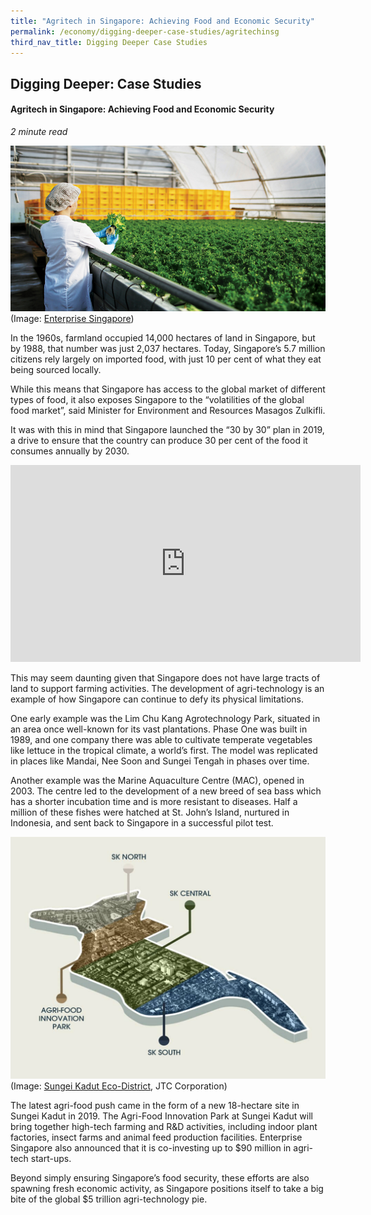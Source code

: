 ```yaml
---
title: "Agritech in Singapore: Achieving Food and Economic Security"
permalink: /economy/digging-deeper-case-studies/agritechinsg
third_nav_title: Digging Deeper Case Studies
---
```

## Digging Deeper: Case Studies
#### Agritech in Singapore: Achieving Food and Economic Security
*2 minute read*

![Alt text for image on Isomer site](/images/economy/case-studies/singapore_the_next_great_place_for_urban_agriculture_01.jpg)
(Image: [Enterprise Singapore](https://www.enterprisesg.gov.sg/blog/agritech/singapore-the-next-great-place-for-urban-agriculture?utm_source=website&utm_medium=blog&utm_campaign=Indoor+Ag-Con+2019))

In the 1960s, farmland occupied 14,000 hectares of land in Singapore, but by 1988, that number was just 2,037 hectares. Today, Singapore’s 5.7 million citizens rely largely on imported food, with just 10 per cent of what they eat being sourced locally.

While this means that Singapore has access to the global market of different types of food, it also exposes Singapore to the “volatilities of the global food market”, said Minister for Environment and Resources Masagos Zulkifli.

It was with this in mind that Singapore launched the “30 by 30” plan in 2019, a drive to ensure that the country can produce 30 per cent of the food it consumes annually by 2030.

<iframe width="560" height="315" src="https://www.youtube.com/embed/5E1NIwRx9d4" title="YouTube video player" frameborder="0" allow="accelerometer; autoplay; clipboard-write; encrypted-media; gyroscope; picture-in-picture" allowfullscreen></iframe>

This may seem daunting given that Singapore does not have large tracts of land to support farming activities. The development of agri-technology is an example of how Singapore can continue to defy its physical limitations.

One early example was the Lim Chu Kang Agrotechnology Park, situated in an area once well-known for its vast plantations. Phase One was built in 1989, and one company there was able to cultivate temperate vegetables like lettuce in the tropical climate, a world’s first. The model was replicated in places like Mandai, Nee Soon and Sungei Tengah in phases over time.

Another example was the Marine Aquaculture Centre (MAC), opened in 2003. The centre led to the development of a new breed of sea bass which has a shorter incubation time and is more resistant to diseases. Half a million of these fishes were hatched at St. John’s Island, nurtured in Indonesia, and sent back to Singapore in a successful pilot test.

![Alt text for image on Isomer site](/images/economy/case-studies/Screenshot%202020-10-19%20a.png)
(Image: [Sungei Kadut Eco-District](https://estates.jtc.gov.sg/sked/about), JTC Corporation)

The latest agri-food push came in the form of a new 18-hectare site in Sungei Kadut in 2019. The Agri-Food Innovation Park at Sungei Kadut will bring together high-tech farming and R&D activities, including indoor plant factories, insect farms and animal feed production facilities. Enterprise Singapore also announced that it is co-investing up to $90 million in agri-tech start-ups.

Beyond simply ensuring Singapore’s food security, these efforts are also spawning fresh economic activity, as Singapore positions itself to take a big bite of the global $5 trillion agri-technology pie.
